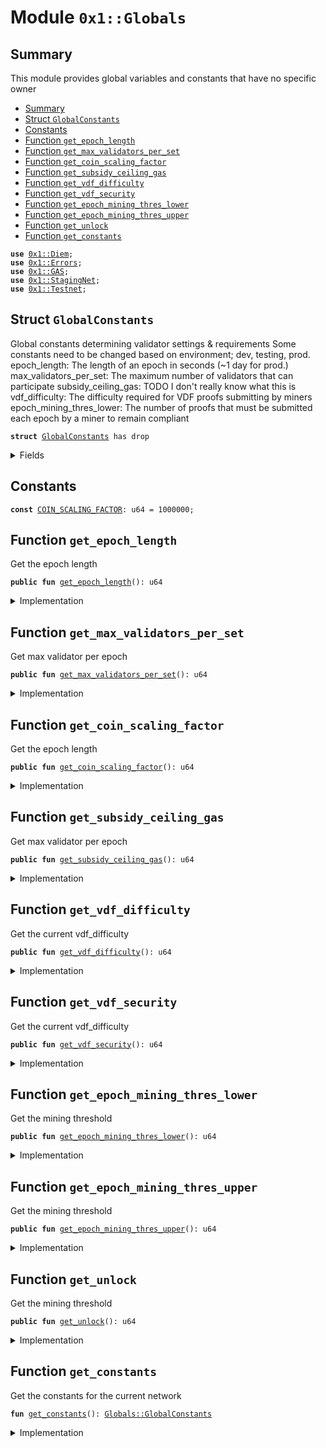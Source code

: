 
<a name="0x1_Globals"></a>

# Module `0x1::Globals`


<a name="@Summary_0"></a>

## Summary

This module provides global variables and constants that have no specific owner


-  [Summary](#@Summary_0)
-  [Struct `GlobalConstants`](#0x1_Globals_GlobalConstants)
-  [Constants](#@Constants_1)
-  [Function `get_epoch_length`](#0x1_Globals_get_epoch_length)
-  [Function `get_max_validators_per_set`](#0x1_Globals_get_max_validators_per_set)
-  [Function `get_coin_scaling_factor`](#0x1_Globals_get_coin_scaling_factor)
-  [Function `get_subsidy_ceiling_gas`](#0x1_Globals_get_subsidy_ceiling_gas)
-  [Function `get_vdf_difficulty`](#0x1_Globals_get_vdf_difficulty)
-  [Function `get_vdf_security`](#0x1_Globals_get_vdf_security)
-  [Function `get_epoch_mining_thres_lower`](#0x1_Globals_get_epoch_mining_thres_lower)
-  [Function `get_epoch_mining_thres_upper`](#0x1_Globals_get_epoch_mining_thres_upper)
-  [Function `get_unlock`](#0x1_Globals_get_unlock)
-  [Function `get_constants`](#0x1_Globals_get_constants)


<pre><code><b>use</b> <a href="Diem.md#0x1_Diem">0x1::Diem</a>;
<b>use</b> <a href="../../../../../../move-stdlib/docs/Errors.md#0x1_Errors">0x1::Errors</a>;
<b>use</b> <a href="GAS.md#0x1_GAS">0x1::GAS</a>;
<b>use</b> <a href="Testnet.md#0x1_StagingNet">0x1::StagingNet</a>;
<b>use</b> <a href="Testnet.md#0x1_Testnet">0x1::Testnet</a>;
</code></pre>



<a name="0x1_Globals_GlobalConstants"></a>

## Struct `GlobalConstants`

Global constants determining validator settings & requirements
Some constants need to be changed based on environment; dev, testing, prod.
epoch_length: The length of an epoch in seconds (~1 day for prod.)
max_validators_per_set: The maximum number of validators that can participate
subsidy_ceiling_gas: TODO I don't really know what this is
vdf_difficulty: The difficulty required for VDF proofs submitting by miners
epoch_mining_thres_lower: The number of proofs that must be submitted each
epoch by a miner to remain compliant


<pre><code><b>struct</b> <a href="Globals.md#0x1_Globals_GlobalConstants">GlobalConstants</a> has drop
</code></pre>



<details>
<summary>Fields</summary>


<dl>
<dt>
<code>epoch_length: u64</code>
</dt>
<dd>

</dd>
<dt>
<code>max_validators_per_set: u64</code>
</dt>
<dd>

</dd>
<dt>
<code>subsidy_ceiling_gas: u64</code>
</dt>
<dd>

</dd>
<dt>
<code>vdf_difficulty: u64</code>
</dt>
<dd>

</dd>
<dt>
<code>epoch_mining_thres_lower: u64</code>
</dt>
<dd>

</dd>
<dt>
<code>epoch_mining_thres_upper: u64</code>
</dt>
<dd>

</dd>
<dt>
<code>epoch_slow_wallet_unlock: u64</code>
</dt>
<dd>

</dd>
</dl>


</details>

<a name="@Constants_1"></a>

## Constants


<a name="0x1_Globals_COIN_SCALING_FACTOR"></a>



<pre><code><b>const</b> <a href="Globals.md#0x1_Globals_COIN_SCALING_FACTOR">COIN_SCALING_FACTOR</a>: u64 = 1000000;
</code></pre>



<a name="0x1_Globals_get_epoch_length"></a>

## Function `get_epoch_length`

Get the epoch length


<pre><code><b>public</b> <b>fun</b> <a href="Globals.md#0x1_Globals_get_epoch_length">get_epoch_length</a>(): u64
</code></pre>



<details>
<summary>Implementation</summary>


<pre><code><b>public</b> <b>fun</b> <a href="Globals.md#0x1_Globals_get_epoch_length">get_epoch_length</a>(): u64 {
   <a href="Globals.md#0x1_Globals_get_constants">get_constants</a>().epoch_length
}
</code></pre>



</details>

<a name="0x1_Globals_get_max_validators_per_set"></a>

## Function `get_max_validators_per_set`

Get max validator per epoch


<pre><code><b>public</b> <b>fun</b> <a href="Globals.md#0x1_Globals_get_max_validators_per_set">get_max_validators_per_set</a>(): u64
</code></pre>



<details>
<summary>Implementation</summary>


<pre><code><b>public</b> <b>fun</b> <a href="Globals.md#0x1_Globals_get_max_validators_per_set">get_max_validators_per_set</a>(): u64 {
   <a href="Globals.md#0x1_Globals_get_constants">get_constants</a>().max_validators_per_set
}
</code></pre>



</details>

<a name="0x1_Globals_get_coin_scaling_factor"></a>

## Function `get_coin_scaling_factor`

Get the epoch length


<pre><code><b>public</b> <b>fun</b> <a href="Globals.md#0x1_Globals_get_coin_scaling_factor">get_coin_scaling_factor</a>(): u64
</code></pre>



<details>
<summary>Implementation</summary>


<pre><code><b>public</b> <b>fun</b> <a href="Globals.md#0x1_Globals_get_coin_scaling_factor">get_coin_scaling_factor</a>(): u64 {
   <a href="Globals.md#0x1_Globals_COIN_SCALING_FACTOR">COIN_SCALING_FACTOR</a>
}
</code></pre>



</details>

<a name="0x1_Globals_get_subsidy_ceiling_gas"></a>

## Function `get_subsidy_ceiling_gas`

Get max validator per epoch


<pre><code><b>public</b> <b>fun</b> <a href="Globals.md#0x1_Globals_get_subsidy_ceiling_gas">get_subsidy_ceiling_gas</a>(): u64
</code></pre>



<details>
<summary>Implementation</summary>


<pre><code><b>public</b> <b>fun</b> <a href="Globals.md#0x1_Globals_get_subsidy_ceiling_gas">get_subsidy_ceiling_gas</a>(): u64 {
   <a href="Globals.md#0x1_Globals_get_constants">get_constants</a>().subsidy_ceiling_gas
}
</code></pre>



</details>

<a name="0x1_Globals_get_vdf_difficulty"></a>

## Function `get_vdf_difficulty`

Get the current vdf_difficulty


<pre><code><b>public</b> <b>fun</b> <a href="Globals.md#0x1_Globals_get_vdf_difficulty">get_vdf_difficulty</a>(): u64
</code></pre>



<details>
<summary>Implementation</summary>


<pre><code><b>public</b> <b>fun</b> <a href="Globals.md#0x1_Globals_get_vdf_difficulty">get_vdf_difficulty</a>(): u64 {
  <a href="Globals.md#0x1_Globals_get_constants">get_constants</a>().vdf_difficulty
}
</code></pre>



</details>

<a name="0x1_Globals_get_vdf_security"></a>

## Function `get_vdf_security`

Get the current vdf_difficulty


<pre><code><b>public</b> <b>fun</b> <a href="Globals.md#0x1_Globals_get_vdf_security">get_vdf_security</a>(): u64
</code></pre>



<details>
<summary>Implementation</summary>


<pre><code><b>public</b> <b>fun</b> <a href="Globals.md#0x1_Globals_get_vdf_security">get_vdf_security</a>(): u64 {
  512
}
</code></pre>



</details>

<a name="0x1_Globals_get_epoch_mining_thres_lower"></a>

## Function `get_epoch_mining_thres_lower`

Get the mining threshold


<pre><code><b>public</b> <b>fun</b> <a href="Globals.md#0x1_Globals_get_epoch_mining_thres_lower">get_epoch_mining_thres_lower</a>(): u64
</code></pre>



<details>
<summary>Implementation</summary>


<pre><code><b>public</b> <b>fun</b> <a href="Globals.md#0x1_Globals_get_epoch_mining_thres_lower">get_epoch_mining_thres_lower</a>(): u64 {
  <a href="Globals.md#0x1_Globals_get_constants">get_constants</a>().epoch_mining_thres_lower
}
</code></pre>



</details>

<a name="0x1_Globals_get_epoch_mining_thres_upper"></a>

## Function `get_epoch_mining_thres_upper`

Get the mining threshold


<pre><code><b>public</b> <b>fun</b> <a href="Globals.md#0x1_Globals_get_epoch_mining_thres_upper">get_epoch_mining_thres_upper</a>(): u64
</code></pre>



<details>
<summary>Implementation</summary>


<pre><code><b>public</b> <b>fun</b> <a href="Globals.md#0x1_Globals_get_epoch_mining_thres_upper">get_epoch_mining_thres_upper</a>(): u64 {
  <a href="Globals.md#0x1_Globals_get_constants">get_constants</a>().epoch_mining_thres_upper
}
</code></pre>



</details>

<a name="0x1_Globals_get_unlock"></a>

## Function `get_unlock`

Get the mining threshold


<pre><code><b>public</b> <b>fun</b> <a href="Globals.md#0x1_Globals_get_unlock">get_unlock</a>(): u64
</code></pre>



<details>
<summary>Implementation</summary>


<pre><code><b>public</b> <b>fun</b> <a href="Globals.md#0x1_Globals_get_unlock">get_unlock</a>(): u64 {
  <a href="Globals.md#0x1_Globals_get_constants">get_constants</a>().epoch_slow_wallet_unlock
}
</code></pre>



</details>

<a name="0x1_Globals_get_constants"></a>

## Function `get_constants`

Get the constants for the current network


<pre><code><b>fun</b> <a href="Globals.md#0x1_Globals_get_constants">get_constants</a>(): <a href="Globals.md#0x1_Globals_GlobalConstants">Globals::GlobalConstants</a>
</code></pre>



<details>
<summary>Implementation</summary>


<pre><code><b>fun</b> <a href="Globals.md#0x1_Globals_get_constants">get_constants</a>(): <a href="Globals.md#0x1_Globals_GlobalConstants">GlobalConstants</a> {
  // <b>let</b> coin_scale = 1000000; // <a href="Diem.md#0x1_Diem_scaling_factor">Diem::scaling_factor</a>&lt;GAS::T&gt;();
  <b>assert</b>(<a href="Globals.md#0x1_Globals_COIN_SCALING_FACTOR">COIN_SCALING_FACTOR</a> == <a href="Diem.md#0x1_Diem_scaling_factor">Diem::scaling_factor</a>&lt;<a href="GAS.md#0x1_GAS_GAS">GAS::GAS</a>&gt;(), <a href="../../../../../../move-stdlib/docs/Errors.md#0x1_Errors_invalid_argument">Errors::invalid_argument</a>(070001));

  <b>if</b> (<a href="Testnet.md#0x1_Testnet_is_testnet">Testnet::is_testnet</a>()) {
    <b>return</b> <a href="Globals.md#0x1_Globals_GlobalConstants">GlobalConstants</a> {
      epoch_length: 60, // seconds
      max_validators_per_set: 100,
      subsidy_ceiling_gas: 296 * <a href="Globals.md#0x1_Globals_COIN_SCALING_FACTOR">COIN_SCALING_FACTOR</a>,
      vdf_difficulty: 100,
      epoch_mining_thres_lower: 1,
      epoch_mining_thres_upper: 1000, // upper bound unlimited
      epoch_slow_wallet_unlock: 10,
    }
  };

  <b>if</b> (<a href="Testnet.md#0x1_StagingNet_is_staging_net">StagingNet::is_staging_net</a>()) {
    <b>return</b> <a href="Globals.md#0x1_Globals_GlobalConstants">GlobalConstants</a> {
      epoch_length: 60 * 40, // 20 mins, enough for a hard miner proof.
      max_validators_per_set: 100,
      subsidy_ceiling_gas: 8640000 * <a href="Globals.md#0x1_Globals_COIN_SCALING_FACTOR">COIN_SCALING_FACTOR</a>,
      vdf_difficulty: 120000000,
      epoch_mining_thres_lower: 1,
      epoch_mining_thres_upper: 72, // upper bound enforced at 20 mins per proof.
      epoch_slow_wallet_unlock: 10000000,
    }
  } <b>else</b> {
    <b>return</b> <a href="Globals.md#0x1_Globals_GlobalConstants">GlobalConstants</a> {
      epoch_length: 60 * 60 * 24, // approx 24 hours at 1.4 vdf_proofs/sec
      max_validators_per_set: 100, // max expected for BFT limits.
      // See <a href="DiemVMConfig.md#0x1_DiemVMConfig">DiemVMConfig</a> for gas constants:
      // Target max gas units per transaction 100000000
      // target max block time: 2 secs
      // target transaction per sec max gas: 20
      // uses "scaled representation", since there are no decimals.
      subsidy_ceiling_gas: 8640000 * <a href="Globals.md#0x1_Globals_COIN_SCALING_FACTOR">COIN_SCALING_FACTOR</a>, // subsidy amount assumes 24 hour epoch lengths. Also needs <b>to</b> be adjusted for coin_scale the onchain representation of human readable value.
      vdf_difficulty: 120000000, // FYI approx 30 mins per proof on 2020 macbook pro 2.5 ghz quadcore
      epoch_mining_thres_lower: 7, // NOTE: bootstrapping, allowance for operator error.
      epoch_mining_thres_upper: 72, // upper bound enforced at 20 mins per proof.
      epoch_slow_wallet_unlock: 1000 * <a href="Globals.md#0x1_Globals_COIN_SCALING_FACTOR">COIN_SCALING_FACTOR</a>, // approx 10 years for largest accounts in genesis.
    }
  }
}
</code></pre>



</details>


[//]: # ("File containing references which can be used from documentation")
[ACCESS_CONTROL]: https://github.com/diem/dip/blob/main/dips/dip-2.md
[ROLE]: https://github.com/diem/dip/blob/main/dips/dip-2.md#roles
[PERMISSION]: https://github.com/diem/dip/blob/main/dips/dip-2.md#permissions
